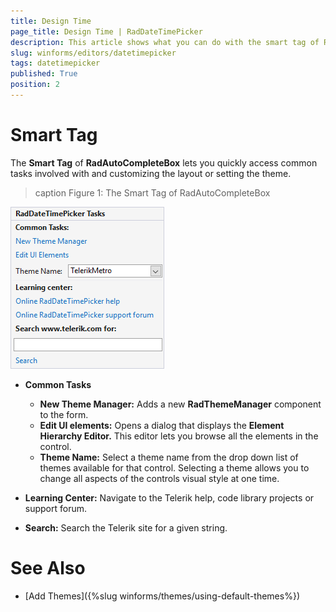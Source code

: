 ```yaml
---
title: Design Time
page_title: Design Time | RadDateTimePicker
description: This article shows what you can do with the smart tag of RadDateTimePicker.
slug: winforms/editors/datetimepicker
tags: datetimepicker
published: True
position: 2
---
```


# Smart Tag

The __Smart Tag__ of __RadAutoCompleteBox__ lets you quickly access common tasks involved with and customizing the layout or setting the theme.

>caption Figure 1: The Smart Tag of RadAutoCompleteBox

![datetimepicker-smart-tag001.png](images/datetimepicker-smart-tag001.png) 

* __Common Tasks__
    - __New Theme Manager:__ Adds a new __RadThemeManager__ component to the form.
    - __Edit UI elements:__ Opens a dialog that displays the __Element Hierarchy Editor.__ This editor lets you browse all the elements in the control.
    - __Theme Name:__ Select a theme name from the drop down list of themes available for that control. Selecting a theme allows you to change all aspects of the controls visual style at one time.
 
* __Learning Center:__ Navigate to the Telerik help, code library projects or support forum.
* __Search:__ Search the Telerik site for a given string.

# See Also

 * [Add Themes]({%slug winforms/themes/using-default-themes%})
